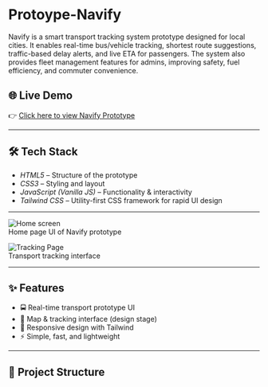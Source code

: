 # Protoype-Navify
Navify is a smart transport tracking system prototype designed for local cities. It enables real-time bus/vehicle tracking, shortest route suggestions, traffic-based delay alerts, and live ETA for passengers. The system also provides fleet management features for admins, improving safety, fuel efficiency, and commuter convenience.


## 🌐 Live Demo
👉 [Click here to view Navify Prototype](https://sankalphq.github.io/Prototype-Navify/)

---

## 🛠 Tech Stack
- *HTML5* – Structure of the prototype  
- *CSS3* – Styling and layout  
- *JavaScript (Vanilla JS)* – Functionality & interactivity  
- *Tailwind CSS* – Utility-first CSS framework for rapid UI design  

---


![Home screen](./images/home.png)  
Home page UI of Navify prototype

![Tracking Page](./images/tracking.png)  
Transport tracking interface

---

## ✨ Features
- 🚍 Real-time transport prototype UI  
- 📍 Map & tracking interface (design stage)  
- 📱 Responsive design with Tailwind  
- ⚡ Simple, fast, and lightweight  

---

## 📂 Project Structure
